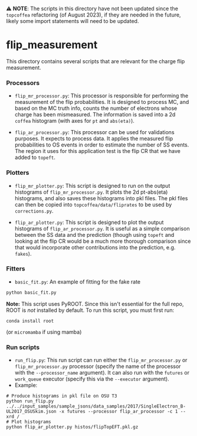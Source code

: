 :warning: **NOTE**: The scripts in this directory have not been updated since the `topcoffea` refactoring (of August 2023), if they are needed in the future, likely some import statements will need to be updated.

# flip_measurement 

This directory contains several scripts that are relevant for the charge flip measurement.

### Processors 

* `flip_mr_processor.py`: This processor is responsible for performing the measurement of the flip probabilities. It is designed to process MC, and based on the MC truth info, counts the number of electrons whose charge has been mismeasured. The information is saved into a 2d `coffea` histogram (with axes for `pt` and `abs(eta)`). 

* `flip_ar_processor.py`: This processor can be used for validations purposes. It expects to process data. It applies the measured flip probabilities to OS events in order to estimate the number of SS events. The region it uses for this application test is the flip CR that we have added to `topeft`. 

### Plotters

* `flip_mr_plotter.py`: This script is designed to run on the output histograms of `flip_mr_processor.py`. It plots the 2d pt-abs(eta) histograms, and also saves these histograms into pkl files. The pkl files can then be copied into `topcoffea/data/fliprates` to be used by `corrections.py`.

* `flip_ar_plotter.py`: This script is designed to plot the output histograms of `flip_ar_processor.py`. It is useful as a simple comparison between the SS data and the prediction (though using `topeft` and looking at the flip CR would be a much more thorough comparison since that would incorporate other contributions into the prediction, e.g. `fakes`). 

### Fitters
* `basic_fit.py`: An example of fitting for the fake rate
```bash
python basic_fit.py 
```
**Note:** This script uses PyROOT. Since this isn't essential for the full repo, ROOT is *not* installed by default. To run this script, you must first run:
```
conda install root
```
(or `micromamba` if using mamba)

### Run scripts

* `run_flip.py`: This run script can run either the `flip_mr_processor.py` or `flip_mr_processor.py` processor (specify the name of the processor with the `--processor_name` argument). It can also run with the `futures` or `work_queue` executor (specify this via the `--executor` argument).
* Example: 
```
# Produce histograms in pkl file on OSU T3
python run_flip.py ../../input_samples/sample_jsons/data_samples/2017/SingleElectron_B-UL2017_OSUSkim.json -x futures --processor flip_ar_processor -c 1 --xrd /
# Plot histograms
python flip_ar_plotter.py histos/flipTopEFT.pkl.gz
```
